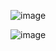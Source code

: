 ![image](https://github.com/user-attachments/assets/bace4f22-c69e-4d5f-a4c2-0984d2d3c783)

![image](https://github.com/user-attachments/assets/5ff86937-ddfb-41f9-8898-bc932e25efd0)
